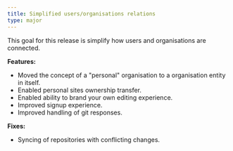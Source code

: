 ```yaml
---
title: Simplified users/organisations relations
type: major
---
```


This goal for this release is simplify how users and organisations are connected.&nbsp;

**Features:**

* Moved the concept of a "personal" organisation to a organisation entity in itself.
* Enabled personal sites ownership transfer.
* Enabled ability to brand your own editing experience.
* Improved signup experience.
* Improved handling of git responses.

**Fixes:**

* Syncing of repositories with conflicting changes.